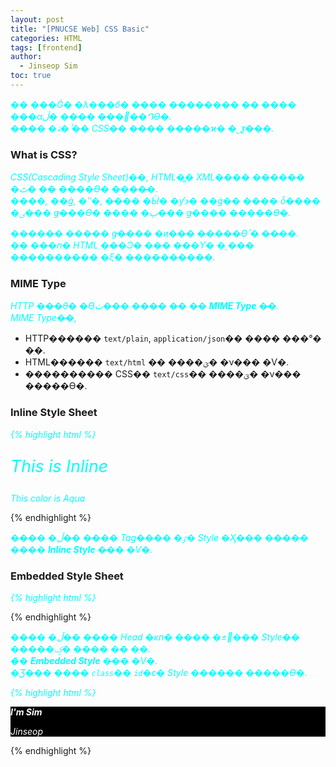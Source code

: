 ```yaml
---
layout: post
title: "[PNUCSE Web] CSS Basic"
categories: HTML
tags: [frontend]
author:
  - Jinseop Sim
toc: true
---
```

�� ���Ǵ� �λ���б� �ּ��� �������� �� ���� ���α׷��� ���� �ڷ��Դϴ�.  
���� �ۿ� �̾� CSS�� ���� �����ϰ� �˾ƺ���.

### What is CSS?
CSS(Cascading Style Sheet)��, HTML�̳� XML���� ������ �ٹ� �� ����ϴ� ����̴�.  
����, ��ġ, �ʺ�, ���� �Ӹ� �ƴ϶� ��ġ�� ���� ȭ���� �ٸ��� ǥ���ϴ� ���� �پ��� ǥ���� �����ϴ�.  

������ ����� ǥ���� �и��� �����ϴٴ� ���̴�.  
�� ���п� HTML ���Ͽ� ��� ���Ƴִ� �ͺ��� ���������� �ξ� ����������.  

### MIME Type
HTTP ���θ� �ϴٺ��� ���� �� �ִ� __MIME Type__ �̴�.  
MIME Type�̶�,  
  - HTTP������ ```text/plain```, ```application/json```�� ���� ���°� �ִ�.
  - HTML������ ```text/html``` �� ����ؾ� �ν��� �Ѵ�.
  - ���������� CSS�� ```text/css```�� ����ؾ� �ν��� �����ϴ�.
### Inline Style Sheet
{% highlight html %}
<body>
	<p style = "font-size: 20pt;"> This is Inline </p>
	<p style = "color: #00FFFF;"> This color is Aqua </p>
</body>
{% endhighlight %}

���� �ڵ�� ���� Tag���� �ٷ� Style �Ӽ��� ����ִ� ���� __Inline Style__ �̶�� �Ѵ�.  

### Embedded Style Sheet
{% highlight html %}
<head>
	<style>
		em{ font-weight: bold;
			color: black;}
		p{ font-style: italic;
		   color: aqua;}
	</style>
</head>
{% endhighlight %}

���� �ڵ�� ���� Head �κп� ���� �±׺��� Style�� �����ؼ� ���� �� �ִ�.  
�̸� __Embedded Style__ �̶�� �Ѵ�.  
�Ʒ��� ���� ```class```�� ```id```�ε� Style ������ �����ϴ�.

{% highlight html %}
<head>
	<style>
		.intro{
			background-color: black;
		}
		#firstname{
			font-weight: bold;
			color: white
		}
		#lastname{
			color: white
		}
	</style>
</head>
<body>
	<div class = "intro">
		<p id = "firstname"> I'm Sim </p>
		<p id = "lastname"> Jinseop </p>
	</div>
</body>
{% endhighlight %}  